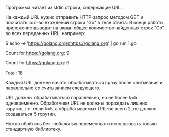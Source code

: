 Программа читает из stdin строки, содержащие URL. 

На каждый URL нужно отправить HTTP-запрос методом GET и посчитать кол-во вхождений строки "Go" в теле ответа. В конце работы приложение выводит на экран общее количество найденных строк "Go" во всех переданных URL, например:

$ echo -e 'https://golang.org\nhttps://golang.org' | go run 1.go

Count for https://golang.org: 9

Count for https://golang.org: 9

Total: 18

Каждый URL должен начать обрабатываться сразу после считывания и параллельно со считыванием следующего. 

URL должны обрабатываться параллельно, но не более k=5 одновременно. Обработчики URL не должны порождать лишних горутин, т.е. если k=5, а обрабатываемых URL-ов всего 2, не должно создаваться 5 горутин.

Нужно обойтись без глобальных переменных и использовать только стандартную библиотеку.
